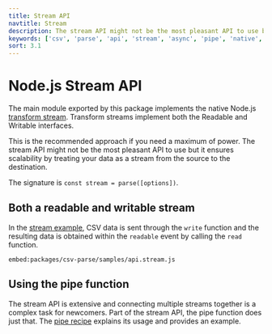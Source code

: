 ```yaml
---
title: Stream API
navtitle: Stream
description: The stream API might not be the most pleasant API to use but is scalable.
keywords: ['csv', 'parse', 'api', 'stream', 'async', 'pipe', 'native', 'write', 'events']
sort: 3.1
---
```


# Node.js Stream API

The main module exported by this package implements the native Node.js [transform stream](http://nodejs.org/api/stream.html#stream_class_stream_transform). Transform streams implement both the Readable and Writable interfaces.

This is the recommended approach if you need a maximum of power. The stream API might not be the most pleasant API to use but it ensures scalability by treating your data as a stream from the source to the destination.

The signature is `const stream = parse([options])`.

## Both a readable and writable stream

In the [stream example](https://github.com/adaltas/node-csv/blob/master/packages/csv-parse/samples/api.stream.js), CSV data is sent through the `write` function and the resulting data is obtained within the `readable` event by calling the `read` function.

`embed:packages/csv-parse/samples/api.stream.js`

## Using the pipe function

The stream API is extensive and connecting multiple streams together is a complex task for newcomers. Part of the stream API, the pipe function does just that. The [pipe recipe](/parse/examples/stream_pipe/) explains its usage and provides an example.
